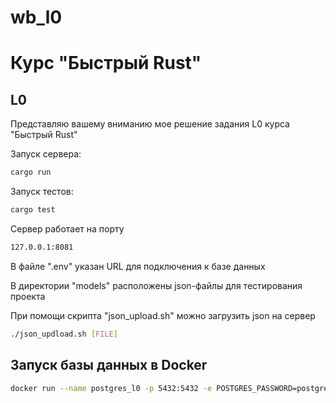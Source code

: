 # wb_l0

# Курс "Быстрый Rust"
## L0
Представляю вашему вниманию мое решение задания L0 курса "Быстрый Rust"

Запуск сервера:
```sh
cargo run
```
Запуск тестов:
```sh
cargo test
```
Сервер работает на порту
```sh
127.0.0.1:8081
```
В файле ".env" указан URL для подключения к базе данных

В директории "models" расположены json-файлы для тестирования проекта

При помощи скрипта "json_upload.sh" можно загрузить json на сервер

```sh
./json_updload.sh [FILE]
```

## Запуск базы данных в Docker

```sh
docker run --name postgres_l0 -p 5432:5432 -e POSTGRES_PASSWORD=postgres -d postgres
```
